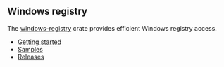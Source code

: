 ## Windows registry

The [windows-registry](https://crates.io/crates/windows-registry) crate provides efficient Windows registry access.

* [Getting started](https://kennykerr.ca/rust-getting-started/)
* [Samples](https://github.com/microsoft/windows-rs/tree/0.52.0/crates/samples) <!-- link to samples for upcoming release -->
* [Releases](https://github.com/microsoft/windows-rs/releases)
